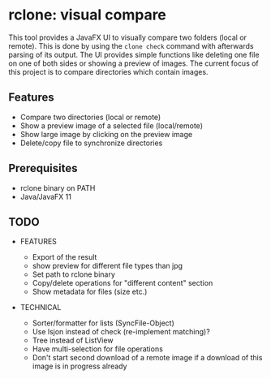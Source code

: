 # rclone: visual compare
This tool provides a JavaFX UI to visually compare two folders (local or remote).
This is done by using the `clone check` command with afterwards parsing of its output.
The UI provides simple functions like deleting one file on one of both sides or showing a preview of images.
The current focus of this project is to compare directories which contain images.

## Features
- Compare two directories (local or remote)
- Show a preview image of a selected file (local/remote)
- Show large image by clicking on the preview image
- Delete/copy file to synchronize directories

## Prerequisites
- rclone binary on PATH
- Java/JavaFX 11

## TODO
- FEATURES
  - Export of the result
  - show preview for different file types than jpg
  - Set path to rclone binary
  - Copy/delete operations for "different content" section
  - Show metadata for files (size etc.)

- TECHNICAL
  - Sorter/formatter for lists (SyncFile-Object)
  - Use lsjon instead of check (re-implement matching)?
  - Tree instead of ListView
  - Have multi-selection for file operations
  - Don't start second download of a remote image if a download of this image is in progress already